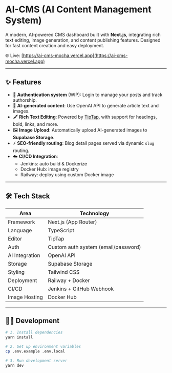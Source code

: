 # AI-CMS (AI Content Management System)

A modern, AI-powered CMS dashboard built with **Next.js**, integrating rich text editing, image generation, and content publishing features. Designed for fast content creation and easy deployment.

🌐 Live: [https://ai-cms-mocha.vercel.app](https://ai-cms-mocha.vercel.app)

---

## ✨ Features

- 🔐 **Authentication system** (WIP): Login to manage your posts and track authorship.
- 🧠 **AI-generated content**: Use OpenAI API to generate article text and images.
- 🖋 **Rich Text Editing**: Powered by [TipTap](https://tiptap.dev), with support for headings, bold, links, and more.
- 🖼 **Image Upload**: Automatically upload AI-generated images to **Supabase Storage**.
- ⚡ **SEO-friendly routing**: Blog detail pages served via dynamic `slug` routing.
- ☁️ **CI/CD Integration**:
  - Jenkins: auto build & Dockerize
  - Docker Hub: image registry
  - Railway: deploy using custom Docker image

---

## 🛠 Tech Stack

| Area            | Technology |
|-----------------|------------|
| Framework       | Next.js (App Router) |
| Language        | TypeScript |
| Editor          | TipTap |
| Auth            | Custom auth system (email/password) |
| AI Integration  | OpenAI API |
| Storage         | Supabase Storage |
| Styling         | Tailwind CSS |
| Deployment      | Railway + Docker |
| CI/CD           | Jenkins + GitHub Webhook |
| Image Hosting   | Docker Hub |

---

## 🧑‍💻 Development

```bash
# 1. Install dependencies
yarn install

# 2. Set up environment variables
cp .env.example .env.local

# 3. Run development server
yarn dev
